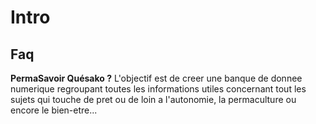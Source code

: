 # Intro

## **Faq**

**PermaSavoir Quésako ?**                                                                                                                                                                                                                        L'objectif est de creer une banque de donnee numerique regroupant toutes les informations utiles concernant tout les sujets qui touche de pret ou de loin a l'autonomie, la permaculture ou encore le bien-etre...

